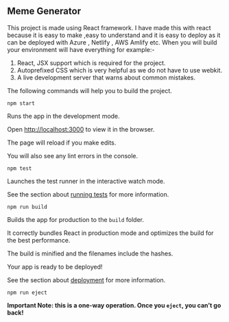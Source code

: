 ## Meme Generator

This project is made using React framework. I have made this with react because it is easy to make ,easy to understand and it is easy to deploy as it can be deployed with Azure , Netlify , AWS Amlify etc. 
When you will build your environment will have everything for example:- 
1. React, JSX support which is required for the project.
2. Autoprefixed CSS which is very helpful as we do not have to use webkit.
3.  A live development server that warns about common mistakes.



The following commands will help you to build the project.

 
`` npm start
``
  

Runs the app in the development mode.<br>

Open [http://localhost:3000](http://localhost:3000) to view it in the browser.

  

The page will reload if you make edits.<br>

You will also see any lint errors in the console.

  

`` npm test
``
  

Launches the test runner in the interactive watch mode.<br>

See the section about [running tests](https://facebook.github.io/create-react-app/docs/running-tests) for more information.

  

``npm run build
``

  

Builds the app for production to the `build` folder.<br>

It correctly bundles React in production mode and optimizes the build for the best performance.

  

The build is minified and the filenames include the hashes.<br>

Your app is ready to be deployed!

  

See the section about [deployment](https://facebook.github.io/create-react-app/docs/deployment) for more information.

  
`` npm run eject
``

  

**Important Note: this is a one-way operation. Once you `eject`, you can’t go back!**
